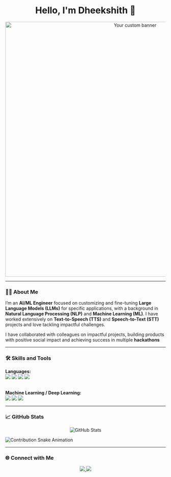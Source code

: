<!-- Custom Greeting and Banner Image -->
<h1 align="center">Hello, I'm Dheekshith 👋</h1>
<p align="center">
  <img src="https://your-banner-image-url.com/banner.png" alt="Your custom banner" width="800"/>
</p>

---

### 👨‍💻 About Me

I’m an **AI/ML Engineer** focused on customizing and fine-tuning **Large Language Models (LLMs)** for specific applications, with a background in **Natural Language Processing (NLP)** and **Machine Learning (ML)**. I have worked extensively on **Text-to-Speech (TTS)** and **Speech-to-Text (STT)** projects and love tackling impactful challenges. 

 I have collaborated with colleagues on impactful projects, building products with positive social impact and achieving success in multiple **hackathons**

---

### 🛠️ Skills and Tools

<p align="left">
  <!-- Languages -->
  <strong>Languages:</strong><br>
  <img src="https://img.shields.io/badge/Python-3776AB?style=for-the-badge&logo=python&logoColor=white"/>
  <img src="https://img.shields.io/badge/Java-007396?style=for-the-badge&logo=java&logoColor=white"/>
  <img src="https://img.shields.io/badge/C-00599C?style=for-the-badge&logo=c&logoColor=white"/>
  <img src="https://img.shields.io/badge/React-61DAFB?style=for-the-badge&logo=react&logoColor=white"/>
  
  <!-- ML / DL Libraries -->
  <br><strong>Machine Learning / Deep Learning:</strong><br>
  <img src="https://img.shields.io/badge/TensorFlow-FF6F00?style=for-the-badge&logo=tensorflow&logoColor=white"/>
  <img src="https://img.shields.io/badge/PyTorch-EE4C2C?style=for-the-badge&logo=pytorch&logoColor=white"/>
  <img src="https://img.shields.io/badge/Scikit--Learn-F7931E?style=for-the-badge&logo=scikit-learn&logoColor=white"/>
</p>

---

### 📈 GitHub Stats

<p align="center">
  <!-- GitHub Stats Card -->
  <img src="https://github-readme-stats.vercel.app/api?username=Deeks010&show_icons=true&theme=radical" alt="GitHub Stats" />
</p>

<p align="center">
  <!-- GitHub Contributions Snake Animation -->
  
  ![Contribution Snake Animation](https://github.com/Deeks010/Deeks010/blob/output/github-contribution-grid-snake.svg)

</p>

---

### 🌐 Connect with Me

<p align="center">
  <a href="https://www.linkedin.com/in/your-linkedin" target="_blank">
    <img src="https://img.shields.io/badge/LinkedIn-0A66C2?style=for-the-badge&logo=linkedin&logoColor=white"/>
  </a>
  <a href="mailto:your-email@example.com">
    <img src="https://img.shields.io/badge/Email-D14836?style=for-the-badge&logo=gmail&logoColor=white"/>
  </a>
  <!-- Add any other social media or personal links as needed -->
</p>
